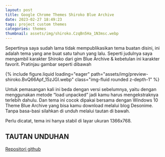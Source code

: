 ```yaml
---
layout: post
title: Google Chrome Themes Shiroko Blue Archive
date: 2023-02-27 18:49:23
tags: project custom themes
categories: themes
thumbnail: assets/img/shiroko.CzqBn5Ha_1N3msc.webp
---
```


Sepertinya saya sudah lama tidak mempublikasikan tema buatan disini, ini adalah tema yang ane buat satu tahun yang lalu. Seperti judulnya saya mengambil karakter Shiroko dari gim Blue Archive & kebetulan ini karakter favorit. Pratinjau gambar seperti dibawah

<div class="row mt-3">
    <div class="col-sm mt-3 mt-md-0">
        {% include figure.liquid loading="eager" path="assets/img/preview-shiroko.BvQ66Apf_15zJGI.webp" class="img-fluid rounded z-depth-1" %}
    </div>
</div>

Untuk pemasangan kali ini beda dengan versi sebelumnya, yaitu dengan menggunakan metode “load unpacked” jadi kamu harus mengekstraknya terlebih dahulu. Dan tema ini cocok dipakai bersama dengan Windows 10 Theme Blue Archive yang bisa kamu download melalui blog Desonime. Tanpa basa-basi silahkan di unduh melalui tautan di bawah.

Perlu dicatat, tema ini hanya stabil di layar ukuran 1366x768.

## TAUTAN UNDUHAN ##
[Repositori github](https://github.com/naturbrilian/Chrome-Themes)
